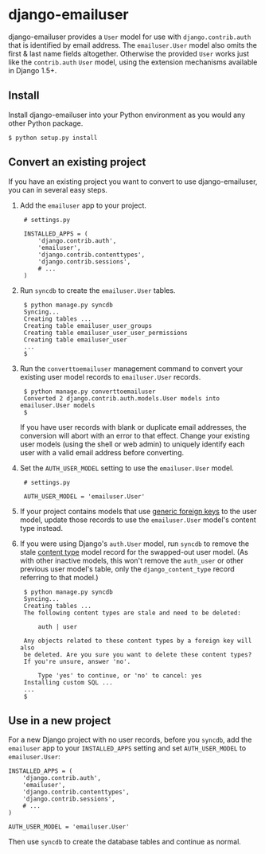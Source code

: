 # django-emailuser #

django-emailuser provides a `User` model for use with `django.contrib.auth` that is identified by email address. The `emailuser.User` model also omits the first & last name fields altogether. Otherwise the provided `User` works just like the `contrib.auth` `User` model, using the extension mechanisms available in Django 1.5+.


## Install ##

Install django-emailuser into your Python environment as you would any other Python package.

    $ python setup.py install


## Convert an existing project ##

If you have an existing project you want to convert to use django-emailuser, you can in several easy steps.

1. Add the `emailuser` app to your project.

        # settings.py

        INSTALLED_APPS = (
            'django.contrib.auth',
            'emailuser',
            'django.contrib.contenttypes',
            'django.contrib.sessions',
            # ...
        )

2. Run `syncdb` to create the `emailuser.User` tables.


        $ python manage.py syncdb
        Syncing...
        Creating tables ...
        Creating table emailuser_user_groups
        Creating table emailuser_user_user_permissions
        Creating table emailuser_user
        ...
        $

3. Run the `converttoemailuser` management command to convert your existing user model records to `emailuser.User` records.

        $ python manage.py converttoemailuser
        Converted 2 django.contrib.auth.models.User models into emailuser.User models
        $

   If you have user records with blank or duplicate email addresses, the conversion will abort with an error to that effect. Change your existing user models (using the shell or web admin) to uniquely identify each user with a valid email address before converting.

4. Set the `AUTH_USER_MODEL` setting to use the `emailuser.User` model.

        # settings.py

        AUTH_USER_MODEL = 'emailuser.User'

5. If your project contains models that use [generic foreign keys][] to the user model, update those records to use the `emailuser.User` model's content type instead.

6. If you were using Django's `auth.User` model, run `syncdb` to remove the stale [content type][] model record for the swapped-out user model. (As with other inactive models, this won't remove the `auth_user` or other previous user model's table, only the `django_content_type` record referring to that model.)

        $ python manage.py syncdb
        Syncing...
        Creating tables ...
        The following content types are stale and need to be deleted:

            auth | user

        Any objects related to these content types by a foreign key will also
        be deleted. Are you sure you want to delete these content types?
        If you're unsure, answer 'no'.

            Type 'yes' to continue, or 'no' to cancel: yes
        Installing custom SQL ...
        ...
        $

[generic foreign keys]: https://docs.djangoproject.com/en/1.6/ref/contrib/contenttypes/#id1
[content type]: https://docs.djangoproject.com/en/1.6/ref/contrib/contenttypes/


## Use in a new project ##

For a new Django project with no user records, before you `syncdb`, add the `emailuser` app to your `INSTALLED_APPS` setting and set `AUTH_USER_MODEL` to `emailuser.User`:

    INSTALLED_APPS = (
        'django.contrib.auth',
        'emailuser',
        'django.contrib.contenttypes',
        'django.contrib.sessions',
        # ...
    )

    AUTH_USER_MODEL = 'emailuser.User'

Then use `syncdb` to create the database tables and continue as normal.

